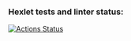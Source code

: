 ### Hexlet tests and linter status:
[![Actions Status](https://github.com/vladdof/frontend-project-44/workflows/hexlet-check/badge.svg)](https://github.com/vladdof/frontend-project-44/actions)